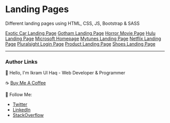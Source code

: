 # Landing Pages

Different landing pages using HTML, CSS, JS, Bootstrap & SASS

[Exotic Car Landing Page](https://github.com/ikramdeveloper/static-landing-pages/tree/master/exotic-car-landing-page)
[Gotham Landing Page](https://github.com/ikramdeveloper/static-landing-pages/tree/master/gothan-landing-page)
[Horror Movie Page](https://github.com/ikramdeveloper/static-landing-pages/tree/master/horror-movie-page)
[Hulu Landing Page](https://github.com/ikramdeveloper/static-landing-pages/tree/master/hulu-landing-page)
[Microsoft Homepage](https://github.com/ikramdeveloper/static-landing-pages/tree/master/microsoft-homepage)
[Mytunes Landing Page](https://github.com/ikramdeveloper/static-landing-pages/tree/master/mytunes-landing-page)
[Netflix Landing Page](https://github.com/ikramdeveloper/static-landing-pages/tree/master/netflix-landing-page)
[Pluralsight Login Page](https://github.com/ikramdeveloper/static-landing-pages/tree/master/pluralsight-page)
[Product Landing Page](https://github.com/ikramdeveloper/static-landing-pages/tree/master/product-landing-page)
[Shoes Landing Page](https://github.com/ikramdeveloper/static-landing-pages/tree/master/shoes-landing-page)

---

### Author Links

👋 Hello, I'm Ikram Ul Haq - Web Developer & Programmer

☕ [Buy Me A Coffee](https://www.buymeacoffee.com/ikramdev)

🚀 Follow Me:

- [Twitter](https://twitter.com/ikramdev)
- [LinkedIn](https://www.linkedin.com/in/ikramdev/)
- [StackOverflow](https://stackoverflow.com/users/13859212/ikram-ul-haq)
